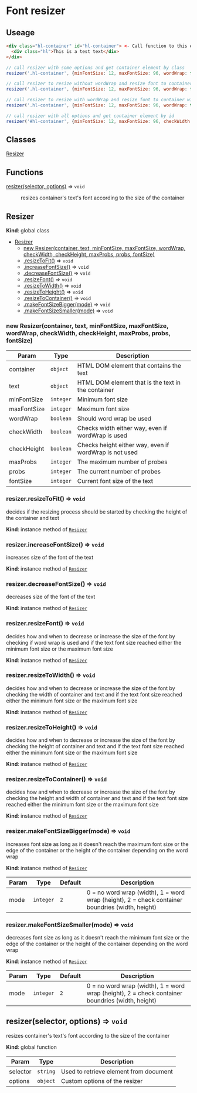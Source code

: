 # Font resizer
## Useage
```html
<div class="hl-container" id="hl-container"> <- Call function to this element
  <div class="hl">This is a test text</div>
</div>
```
```js
// call resizer with some options and get container element by class
resizer('.hl-container', {minFontSize: 12, maxFontSize: 96, wordWrap: false});

// call resizer to resize without wordWrap and resize font to container height
resizer('.hl-container', {minFontSize: 12, maxFontSize: 96, wordWrap: false, checkHeight: true});

// call resizer to resize with wordWrap and resize font to container width
resizer('.hl-container', {minFontSize: 12, maxFontSize: 96, wordWrap: true, checkWidth: true});

// call resizer with all options and get container element by id
resizer('#hl-container', {minFontSize: 12, maxFontSize: 96, checkWidth: false, checkHeight: false, wordWrap: false, resizer: true, timeout: 150, resize: 1, maxProbs: 300, debug: true});
```

## Classes

<dl>
<dt><a href="#Resizer">Resizer</a></dt>
<dd></dd>
</dl>

## Functions

<dl>
<dt><a href="#resizer">resizer(selector, options)</a> ⇒ <code>void</code></dt>
<dd><p>resizes container&#39;s text&#39;s font according
to the size of the container</p>
</dd>
</dl>

<a name="Resizer"></a>

## Resizer
**Kind**: global class  

* [Resizer](#Resizer)
    * [new Resizer(container, text, minFontSize, maxFontSize, wordWrap, checkWidth, checkHeight, maxProbs, probs, fontSize)](#new_Resizer_new)
    * [.resizeToFit()](#Resizer+resizeToFit) ⇒ <code>void</code>
    * [.increaseFontSize()](#Resizer+increaseFontSize) ⇒ <code>void</code>
    * [.decreaseFontSize()](#Resizer+decreaseFontSize) ⇒ <code>void</code>
    * [.resizeFont()](#Resizer+resizeFont) ⇒ <code>void</code>
    * [.resizeToWidth()](#Resizer+resizeToWidth) ⇒ <code>void</code>
    * [.resizeToHeight()](#Resizer+resizeToHeight) ⇒ <code>void</code>
    * [.resizeToContainer()](#Resizer+resizeToContainer) ⇒ <code>void</code>
    * [.makeFontSizeBigger(mode)](#Resizer+makeFontSizeBigger) ⇒ <code>void</code>
    * [.makeFontSizeSmaller(mode)](#Resizer+makeFontSizeSmaller) ⇒ <code>void</code>

<a name="new_Resizer_new"></a>

### new Resizer(container, text, minFontSize, maxFontSize, wordWrap, checkWidth, checkHeight, maxProbs, probs, fontSize)

| Param | Type | Description |
| --- | --- | --- |
| container | <code>object</code> | HTML DOM element that contains the text |
| text | <code>object</code> | HTML DOM element that is the text in the container |
| minFontSize | <code>integer</code> | Minimum font size |
| maxFontSize | <code>integer</code> | Maximum font size |
| wordWrap | <code>boolean</code> | Should word wrap be used |
| checkWidth | <code>boolean</code> | Checks width either way, even if wordWrap is used |
| checkHeight | <code>boolean</code> | Checks height either way, even if wordWrap is not used |
| maxProbs | <code>integer</code> | The maximum number of probes |
| probs | <code>integer</code> | The current number of probes |
| fontSize | <code>integer</code> | Current font size of the text |

<a name="Resizer+resizeToFit"></a>

### resizer.resizeToFit() ⇒ <code>void</code>
decides if the resizing process
should be started by checking the
height of the container and text

**Kind**: instance method of [<code>Resizer</code>](#Resizer)  
<a name="Resizer+increaseFontSize"></a>

### resizer.increaseFontSize() ⇒ <code>void</code>
increases size of the font of the text

**Kind**: instance method of [<code>Resizer</code>](#Resizer)  
<a name="Resizer+decreaseFontSize"></a>

### resizer.decreaseFontSize() ⇒ <code>void</code>
decreases size of the font of the text

**Kind**: instance method of [<code>Resizer</code>](#Resizer)  
<a name="Resizer+resizeFont"></a>

### resizer.resizeFont() ⇒ <code>void</code>
decides how and when to decrease or increase the size of the font
by checking if word wrap is used and if the text font size
reached either the minimum font size or the maximum font size

**Kind**: instance method of [<code>Resizer</code>](#Resizer)  
<a name="Resizer+resizeToWidth"></a>

### resizer.resizeToWidth() ⇒ <code>void</code>
decides how and when to decrease or increase the size of the font
by checking the width of container and text and if the text font size
reached either the minimum font size or the maximum font size

**Kind**: instance method of [<code>Resizer</code>](#Resizer)  
<a name="Resizer+resizeToHeight"></a>

### resizer.resizeToHeight() ⇒ <code>void</code>
decides how and when to decrease or increase the size of the font
by checking the height of container and text and if the text font size
reached either the minimum font size or the maximum font size

**Kind**: instance method of [<code>Resizer</code>](#Resizer)  
<a name="Resizer+resizeToContainer"></a>

### resizer.resizeToContainer() ⇒ <code>void</code>
decides how and when to decrease or increase the size of the font
by checking the height and width of container and text and if the text font size
reached either the minimum font size or the maximum font size

**Kind**: instance method of [<code>Resizer</code>](#Resizer)  
<a name="Resizer+makeFontSizeBigger"></a>

### resizer.makeFontSizeBigger(mode) ⇒ <code>void</code>
increases font size as long as it doesn't reach
the maximum font size or the edge of the container
or the height of the container depending on the word wrap

**Kind**: instance method of [<code>Resizer</code>](#Resizer)  

| Param | Type | Default | Description |
| --- | --- | --- | --- |
| mode | <code>integer</code> | <code>2</code> | 0 = no word wrap (width), 1 = word wrap (height), 2 = check container boundries (width, height) |

<a name="Resizer+makeFontSizeSmaller"></a>

### resizer.makeFontSizeSmaller(mode) ⇒ <code>void</code>
decreases font size as long as it doesn't reach
the minimum font size or the edge of the container
or the height of the container depending on the word wrap

**Kind**: instance method of [<code>Resizer</code>](#Resizer)  

| Param | Type | Default | Description |
| --- | --- | --- | --- |
| mode | <code>integer</code> | <code>2</code> | 0 = no word wrap (width), 1 = word wrap (height), 2 = check container boundries (width, height) |

<a name="resizer"></a>

## resizer(selector, options) ⇒ <code>void</code>
resizes container's text's font according
to the size of the container

**Kind**: global function  

| Param | Type | Description |
| --- | --- | --- |
| selector | <code>string</code> | Used to retrieve element from document |
| options | <code>object</code> | Custom options of the resizer |

